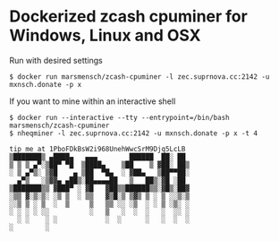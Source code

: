 # Dockerized zcash cpuminer for Windows, Linux and OSX

Run with desired settings
```
$ docker run marsmensch/zcash-cpuminer -l zec.suprnova.cc:2142 -u mxnsch.donate -p x
```

If you want to mine within an interactive shell
```
$ docker run --interactive --tty --entrypoint=/bin/bash marsmensch/zcash-cpuminer
$ nheqminer -l zec.suprnova.cc:2142 -u mxnsch.donate -p x -t 4
```


```
tip me at 1PboFDkBsW2i968UnehWwcSrM9Djq5LcLB
▒███████▒ ▄████▄   ▄▄▄        ██████  ██░ ██ 
▒ ▒ ▒ ▄▀░▒██▀ ▀█  ▒████▄    ▒██    ▒ ▓██░ ██▒
░ ▒ ▄▀▒░ ▒▓█    ▄ ▒██  ▀█▄  ░ ▓██▄   ▒██▀▀██░
  ▄▀▒   ░▒▓▓▄ ▄██▒░██▄▄▄▄██   ▒   ██▒░▓█ ░██ 
▒███████▒▒ ▓███▀ ░ ▓█   ▓██▒▒██████▒▒░▓█▒░██▓
░▒▒ ▓░▒░▒░ ░▒ ▒  ░ ▒▒   ▓▒█░▒ ▒▓▒ ▒ ░ ▒ ░░▒░▒
░░▒ ▒ ░ ▒  ░  ▒     ▒   ▒▒ ░░ ░▒  ░ ░ ▒ ░▒░ ░
░ ░ ░ ░ ░░          ░   ▒   ░  ░  ░   ░  ░░ ░
  ░ ░    ░ ░            ░  ░      ░   ░  ░  ░
░        ░ 
```
